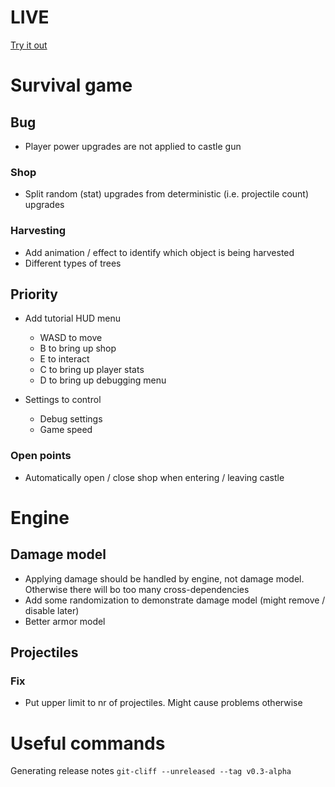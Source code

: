 # LIVE
[Try it out](https://lucb31.github.io/game-engine-go/)

# Survival game

## Bug
- Player power upgrades are not applied to castle gun

### Shop
- Split random (stat) upgrades from deterministic (i.e. projectile count) upgrades

### Harvesting
- Add animation / effect to identify which object is being harvested
- Different types of trees

## Priority
- Add tutorial HUD menu
    - WASD to move
    - B to bring up shop
    - E to interact
    - C to bring up player stats
    - D to bring up debugging menu

- Settings to control
    - Debug settings
    - Game speed

### Open points
- Automatically open / close shop when entering / leaving castle

# Engine

## Damage model
- Applying damage should be handled by engine, not damage model. Otherwise there will bo too many cross-dependencies
- Add some randomization to demonstrate damage model (might remove / disable later) 
- Better armor model

## Projectiles
### Fix
- Put upper limit to nr of projectiles. Might cause problems otherwise


# Useful commands
Generating release notes 
`git-cliff --unreleased --tag v0.3-alpha`
